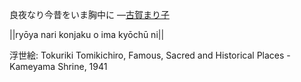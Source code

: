 良夜なり今昔をいま胸中に
—[古賀まり子](https://ja.wikipedia.org/wiki/古賀まり子)

||ryōya nari konjaku o ima kyōchū ni||

浮世絵: Tokuriki Tomikichiro, Famous, Sacred and Historical Places - Kameyama Shrine, 1941